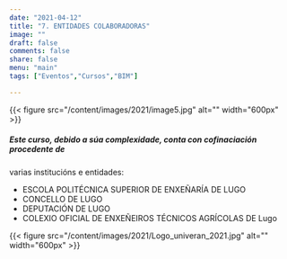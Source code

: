 ```yaml
---
date: "2021-04-12"
title: "7. ENTIDADES COLABORADORAS"
image: ""
draft: false
comments: false
share: false
menu: "main"
tags: ["Eventos","Cursos","BIM"]

---
```


{{< figure src="/content/images/2021/image5.jpg" alt="" width="600px" >}}

##### Este curso, debido a súa complexidade, conta con cofinaciación procedente de
varias institucións e entidades:

* ESCOLA POLITÉCNICA SUPERIOR DE ENXEÑARÍA DE LUGO
* CONCELLO DE LUGO
* DEPUTACIÓN DE LUGO
* COLEXIO OFICIAL DE ENXEÑEIROS TÉCNICOS AGRÍCOLAS DE Lugo

{{< figure src="/content/images/2021/Logo_univeran_2021.jpg" alt="" width="600px" >}}
